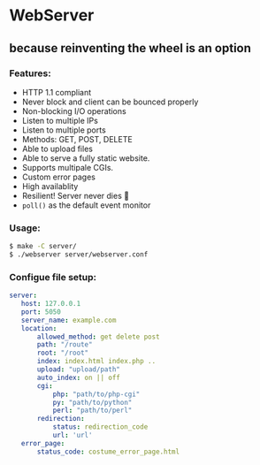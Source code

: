 # WebServer
## because reinventing the wheel is an option 
### Features:
- HTTP 1.1 compliant 
- Never block and client can be bounced properly
- Non-blocking I/O operations
- Listen to multiple IPs
- Listen to multiple ports
- Methods: GET, POST, DELETE
- Able to upload files
- Able to serve a fully static website.
- Supports multipale CGIs.
- Custom error pages
- High availablity
- Resilient! Server never dies :slightly_smiling_face:
- `poll()` as the default event monitor
### Usage: 
``` bash
$ make -C server/
$ ./webserver server/webserver.conf
```

### Configue file setup:  
 ```yaml
 server:
	host: 127.0.0.1
	port: 5050
	server_name: example.com
	location:
		allowed_method: get delete post
		path: "/route"
		root: "/root"
		index: index.html index.php ..
		upload: "upload/path"
		auto_index: on || off
		cgi:
			php: "path/to/php-cgi"
			py: "path/to/python"
			perl: "path/to/perl"
		redirection:
			status: redirection_code
			url: 'url'
	error_page:
        status_code: costume_error_page.html
```
